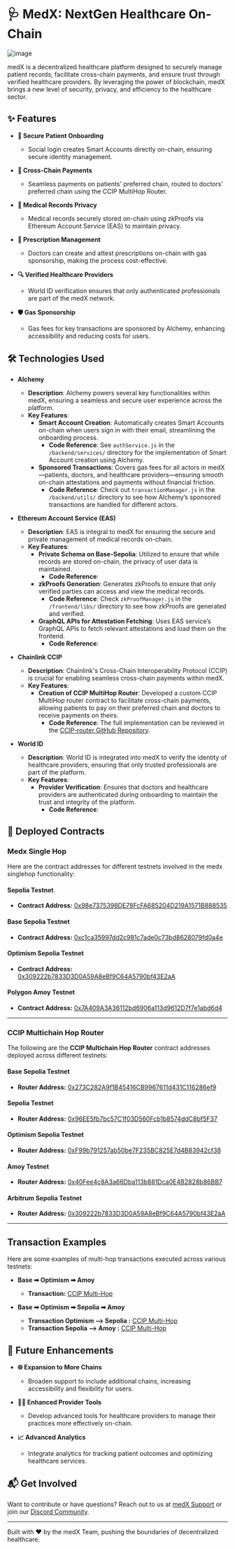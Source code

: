 # 🩺 MedX: NextGen Healthcare On-Chain

![image](https://github.com/user-attachments/assets/2e3bdc98-cc7b-4bcd-b25c-c8121abb9264)


medX is a decentralized healthcare platform designed to securely manage patient records, facilitate cross-chain payments, and ensure trust through verified healthcare providers. By leveraging the power of blockchain, medX brings a new level of security, privacy, and efficiency to the healthcare sector.

## ✨ Features

- **🔐 Secure Patient Onboarding**
  - Social login creates Smart Accounts directly on-chain, ensuring secure identity management.

- **💸 Cross-Chain Payments**
  - Seamless payments on patients' preferred chain, routed to doctors' preferred chain using the CCIP MultiHop Router.

- **🩻 Medical Records Privacy**
  - Medical records securely stored on-chain using zkProofs via Ethereum Account Service (EAS) to maintain privacy.

- **📄 Prescription Management**
  - Doctors can create and attest prescriptions on-chain with gas sponsorship, making the process cost-effective.

- **🔍 Verified Healthcare Providers**
  - World ID verification ensures that only authenticated professionals are part of the medX network.

- **🛡️ Gas Sponsorship**
  - Gas fees for key transactions are sponsored by Alchemy, enhancing accessibility and reducing costs for users.

## 🛠️ Technologies Used

- **Alchemy**
  - **Description**: Alchemy powers several key functionalities within medX, ensuring a seamless and secure user experience across the platform.
  - **Key Features**:
    - **Smart Account Creation**: Automatically creates Smart Accounts on-chain when users sign in with their email, streamlining the onboarding process.
      - **Code Reference**: See `authService.js` in the `/backend/services/` directory for the implementation of Smart Account creation using Alchemy.
    - **Sponsored Transactions**: Covers gas fees for all actors in medX—patients, doctors, and healthcare providers—ensuring smooth on-chain attestations and payments without financial friction.
      - **Code Reference**: Check out `transactionManager.js` in the `/backend/utils/` directory to see how Alchemy’s sponsored transactions are handled for different actors.

- **Ethereum Account Service (EAS)**
  - **Description**: EAS is integral to medX for ensuring the secure and private management of medical records on-chain.
  - **Key Features**:
    - **Private Schema on Base-Sepolia**: Utilized to ensure that while records are stored on-chain, the privacy of user data is maintained.
      - **Code Reference**:
    - **zkProofs Generation**: Generates zkProofs to ensure that only verified parties can access and view the medical records.
      - **Code Reference**: Check `zkProofManager.js` in the `/frontend/libs/` directory to see how zkProofs are generated and verified.
    - **GraphQL APIs for Attestation Fetching**: Uses EAS service’s GraphQL APIs to fetch relevant attestations and load them on the frontend.
      - **Code Reference**:
 

- **Chainlink CCIP**
  - **Description**: Chainlink's Cross-Chain Interoperability Protocol (CCIP) is crucial for enabling seamless cross-chain payments within medX.
  - **Key Features**:
    - **Creation of CCIP MultiHop Router**: Developed a custom CCIP MultiHop router contract to facilitate cross-chain payments, allowing patients to pay on their preferred chain and doctors to receive payments on theirs.
      - **Code Reference**: The full implementation can be reviewed in the [CCIP-router GitHub Repository](https://github.com/medX-Superhacks/CCIP-router).


- **World ID**
  - **Description**: World ID is integrated into medX to verify the identity of healthcare providers, ensuring that only trusted professionals are part of the platform.
  - **Key Features**:
    - **Provider Verification**: Ensures that doctors and healthcare providers are authenticated during onboarding to maintain the trust and integrity of the platform.
      - **Code Reference**:


## 📜 Deployed Contracts

### **Medx Single Hop**

Here are the contract addresses for different testnets involved in the medx singlehop functionality:

#### **Sepolia Testnet**
- **Contract Address:** [0x98e7375398DE78FcFA685204D219A1571B888535](https://sepolia.blockscout.com/address/0x98e7375398DE78FcFA685204D219A1571B888535)

#### **Base Sepolia Testnet**
- **Contract Address:** [0xc1ca35997dd2c981c7ade0c73bd8628079fd0a4e](https://base-sepolia.blockscout.com/address/0xc1ca35997dd2c981c7ade0c73bd8628079fd0a4e)

#### **Optimism Sepolia Testnet**
- **Contract Address:** [0x309222b7833D3D0A59A8eBf9C64A5790bf43E2aA](https://optimism-sepolia.blockscout.com/address/0x309222b7833D3D0A59A8eBf9C64A5790bf43E2aA)

#### **Polygon Amoy Testnet**
- **Contract Address:** [0x7A409A3A36112bd6906a113d9612D7f7e1abd6d4](https://amoy.blockscout.com/address/0x7A409A3A36112bd6906a113d9612D7f7e1abd6d4)

---

### **CCIP Multichain Hop Router**

The following are the **CCIP Multichain Hop Router** contract addresses deployed across different testnets:

#### **Base Sepolia Testnet**
- **Router Address:** [0x273C282A9f1B45416CB9967611d431C116286ef9](https://base-sepolia.blockscout.com/address/0x273C282A9f1B45416CB9967611d431C116286ef9)

#### **Sepolia Testnet**
- **Router Address:** [0x96EE5fb7bc57C1f03D560Fcb1b8574ddC8bf5F37](https://sepolia.blockscout.com/address/0x96EE5fb7bc57C1f03D560Fcb1b8574ddC8bf5F37)

#### **Optimism Sepolia Testnet**
- **Router Address:** [0xF99b791257ab50be7F235BC825E7d4B83942cf38](https://optimism-sepolia.blockscout.com/address/0xF99b791257ab50be7F235BC825E7d4B83942cf38)

#### **Amoy Testnet**
- **Router Address:** [0x40Fee4c8A3a66Dba113b881Dca0E4B2828b86BB7](https://amoy.blockscout.com/address/0x40Fee4c8A3a66Dba113b881Dca0E4B2828b86BB7)

#### **Arbitrum Sepolia Testnet**
- **Router Address:** [0x309222b7833D3D0A59A8eBf9C64A5790bf43E2aA](https://sepolia-arbitrum.blockscout.com/address/0x309222b7833D3D0A59A8eBf9C64A5790bf43E2aA)

---

## **Transaction Examples**

Here are some examples of multi-hop transactions executed across various testnets:

- **Base ➡ Optimism ➡ Amoy**
  - **Transaction:** [CCIP Multi-Hop](https://ccip.chain.link/tx/0xe6e1effa58c4d081159a3fa2d567d52364218f1b748a696adac6ff16732ae02b)

- **Base ➡ Optimism ➡ Sepolia ➡ Amoy**
  - **Transaction Optimism --> Sepolia :** [CCIP Multi-Hop](https://ccip.chain.link/tx/0x1213cfb14f128a2a0468b0b848e9dacb2e8a359364a8b9d16666f7d2a8dc6f53)
  - **Transaction Sepolia --> Amoy :** [CCIP Multi-Hop](https://ccip.chain.link/tx/0xd24a66d5ed53a4bada1fe4bc8a31a22a7867220e8cc652e885834da0fe304bfe)


## 🚀 Future Enhancements

- **🌐 Expansion to More Chains**
  - Broaden support to include additional chains, increasing accessibility and flexibility for users.
  
- **🧑‍⚕️ Enhanced Provider Tools**
  - Develop advanced tools for healthcare providers to manage their practices more effectively on-chain.

- **📈 Advanced Analytics**
  - Integrate analytics for tracking patient outcomes and optimizing healthcare services.

## 📬 Get Involved

Want to contribute or have questions? Reach out to us at [medX Support](mailto:support@medx.com) or join our [Discord Community](#).

---

Built with ❤️ by the medX Team, pushing the boundaries of decentralized healthcare.
